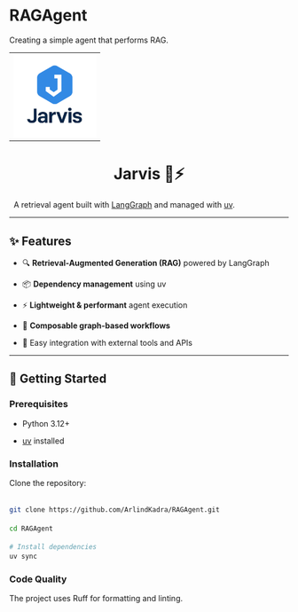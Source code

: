 # RAGAgent

Creating a simple agent that performs RAG.



<table align="center">
  <tr>
    <td align="center">
      <img src="./assets/logo.png" alt="Jarvis Logo" width="150"/>
    </td>
  </tr>
</table>

<h1 align="center">Jarvis 🧠⚡</h1>



<p align="center">

&nbsp; A retrieval agent built with <a href="https://www.langchain.com/langgraph">LangGraph</a> and managed with <a href="https://github.com/astral-sh/uv">uv</a>.

</p>



---



## ✨ Features



- 🔍 **Retrieval-Augmented Generation (RAG)** powered by LangGraph  

- 📦 **Dependency management** using uv  

- ⚡ **Lightweight & performant** agent execution  

- 🔗 **Composable graph-based workflows**  

- 🧩 Easy integration with external tools and APIs  



---



## 🚀 Getting Started



### Prerequisites

- Python 3.12+

- [uv](https://github.com/astral-sh/uv) installed



### Installation



Clone the repository:



```bash

git clone https://github.com/ArlindKadra/RAGAgent.git

cd RAGAgent

# Install dependencies
uv sync
```

### Code Quality

The project uses Ruff for formatting and linting.